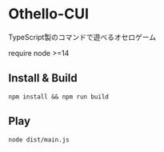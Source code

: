 # Othello-CUI
TypeScript製のコマンドで遊べるオセロゲーム

require node >=14

## Install & Build
`npm install && npm run build`

## Play
`node dist/main.js`
